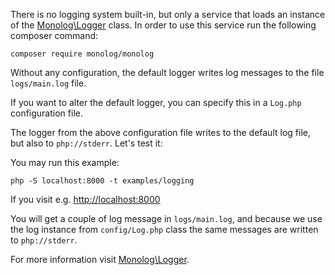 There is no logging system built-in, but only a service that loads an instance
of the [Monolog\Logger](https://github.com/Seldaek/monolog) class.
In order to use this service run the following composer command:

    composer require monolog/monolog

Without any configuration, the default logger writes log messages 
to the file `logs/main.log` file.

If you want to alter the default logger, you can specify this in 
a `Log.php` configuration file. 

<!-- include: config/Log.php -->

The logger from the above configuration file writes to the default log file, 
but also to `php://stderr`. Let's test it:

<!-- include: examples/logging/index.php -->

You may run this example:

    php -S localhost:8000 -t examples/logging

If you visit e.g. [http://localhost:8000](http://localhost:8000)

You will get a couple of log message in `logs/main.log`, 
and because we use the log instance from `config/Log.php` class 
the same messages are written to `php://stderr`.

For more information visit [Monolog\Logger](https://github.com/Seldaek/monolog).